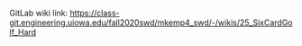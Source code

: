 GitLab wiki link: https://class-git.engineering.uiowa.edu/fall2020swd/mkemp4_swd/-/wikis/25_SixCardGolf_Hard
